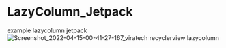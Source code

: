 # LazyColumn_Jetpack
example lazycolumn jetpack 
![Screenshot_2022-04-15-00-41-27-167_viratech recyclerview lazycolumn](https://user-images.githubusercontent.com/65140648/163449940-501c349e-1bf3-49c1-ab3a-6e7dd184073d.png)
